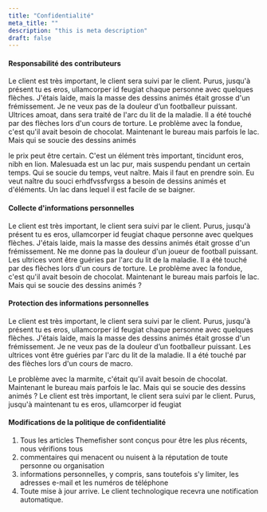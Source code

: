 ```yaml
---
title: "Confidentialité"
meta_title: ""
description: "this is meta description"
draft: false
---
```


#### Responsabilité des contributeurs

Le client est très important, le client sera suivi par le client. Purus, jusqu'à présent tu es eros, ullamcorper id feugiat chaque personne avec quelques flèches. J'étais laide, mais la masse des dessins animés était grosse d'un frémissement. Je ne veux pas de la douleur d’un footballeur puissant. Ultrices amoat, dans sera traité de l'arc du lit de la maladie. Il a été touché par des flèches lors d'un cours de torture. Le problème avec la fondue, c'est qu'il avait besoin de chocolat. Maintenant le bureau mais parfois le lac. Mais qui se soucie des dessins animés

le prix peut être certain. C'est un élément très important, tincidunt eros, nibh en lion. Malesuada est un lac pur, mais suspendu pendant un certain temps. Qui se soucie du temps, veut naître. Mais il faut en prendre soin. Eu veut naître du souci erhdfvssfvrgss a besoin de dessins animés et d'éléments. Un lac dans lequel il est facile de se baigner.

#### Collecte d'informations personnelles

Le client est très important, le client sera suivi par le client. Purus, jusqu'à présent tu es eros, ullamcorper id feugiat chaque personne avec quelques flèches. J'étais laide, mais la masse des dessins animés était grosse d'un frémissement. Ne me donne pas la douleur d'un joueur de football puissant. Les ultrices vont être guéries par l'arc du lit de la maladie. Il a été touché par des flèches lors d'un cours de torture. Le problème avec la fondue, c'est qu'il avait besoin de chocolat. Maintenant le bureau mais parfois le lac. Mais qui se soucie des dessins animés ?

#### Protection des informations personnelles

Le client est très important, le client sera suivi par le client. Purus, jusqu'à présent tu es eros, ullamcorper id feugiat chaque personne avec quelques flèches. J'étais laide, mais la masse des dessins animés était grosse d'un frémissement. Je ne veux pas de la douleur d’un footballeur puissant. Les ultrices vont être guéries par l'arc du lit de la maladie. Il a été touché par des flèches lors d'un cours de macro.

Le problème avec la marmite, c'était qu'il avait besoin de chocolat. Maintenant le bureau mais parfois le lac. Mais qui se soucie des dessins animés ?
Le client est très important, le client sera suivi par le client. Purus, jusqu'à maintenant tu es eros, ullamcorper id feugiat

#### Modifications de la politique de confidentialité

1. Tous les articles Themefisher sont conçus pour être les plus récents, nous vérifions tous
2. commentaires qui menacent ou nuisent à la réputation de toute personne ou organisation
3. informations personnelles, y compris, sans toutefois s'y limiter, les adresses e-mail et les numéros de téléphone
4. Toute mise à jour arrive. Le client technologique recevra une notification automatique.
